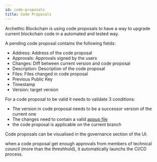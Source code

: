 ```yaml
---
id: code-proposals
title: Code Proposals
---
```


Archethic Blockchain is using code proposals to have a way to upgrade current blockchain
code in a automated and tested way.

A pending code proposal contains the following fields:

* Address: Address of the code proposal
* Approvals: Approvals signed by the users
* Changes: Diff between current version and code proposal
* Description: Description of the code proposal
* Files: Files changed in code proposal
* Previous Public Key
* Timestamp
* Version: target version

For a code proposal to be valid it needs to validate 3 conditions:

* The version in code proposal needs to be a successor version of the current one
* The changes need to contain a valid [appup file](https://www.erlang.org/doc/man/appup.html)
* the code proposal is applicable on the current branch

Code proposals can be visualised in the governance section of the UI.

when a code proposal get enough approvals from members of technical council (more than the threshhold), it automatically launchs the CI/CD process.
